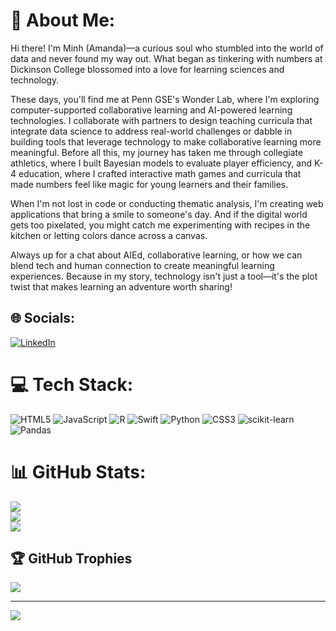 # 💫 About Me:
Hi there! I'm Minh (Amanda)—a curious soul who stumbled into the world of data and never found my way out. What began as tinkering with numbers at Dickinson College blossomed into a love for learning sciences and technology.

These days, you'll find me at Penn GSE's Wonder Lab, where I'm exploring computer-supported collaborative learning and AI-powered learning technologies. I collaborate with partners to design teaching curricula that integrate data science to address real-world challenges or dabble in building tools that leverage technology to make collaborative learning more meaningful. Before all this, my journey has taken me through collegiate athletics, where I built Bayesian models to evaluate player efficiency, and K-4 education, where I crafted interactive math games and curricula that made numbers feel like magic for young learners and their families.

When I'm not lost in code or conducting thematic analysis, I'm creating web applications that bring a smile to someone's day. And if the digital world gets too pixelated, you might catch me experimenting with recipes in the kitchen or letting colors dance across a canvas.

Always up for a chat about AIEd, collaborative learning, or how we can blend tech and human connection to create meaningful learning experiences. Because in my story, technology isn't just a tool—it's the plot twist that makes learning an adventure worth sharing!



## 🌐 Socials:
[![LinkedIn](https://img.shields.io/badge/LinkedIn-%230077B5.svg?logo=linkedin&logoColor=white)](https://www.linkedin.com/in/amanda-tran-dc/)

# 💻 Tech Stack:
![HTML5](https://img.shields.io/badge/html5-%23E34F26.svg?style=for-the-badge&logo=html5&logoColor=white) ![JavaScript](https://img.shields.io/badge/javascript-%23323330.svg?style=for-the-badge&logo=javascript&logoColor=%23F7DF1E) ![R](https://img.shields.io/badge/r-%23276DC3.svg?style=for-the-badge&logo=r&logoColor=white) ![Swift](https://img.shields.io/badge/swift-F54A2A?style=for-the-badge&logo=swift&logoColor=white) ![Python](https://img.shields.io/badge/python-3670A0?style=for-the-badge&logo=python&logoColor=ffdd54) ![CSS3](https://img.shields.io/badge/css3-%231572B6.svg?style=for-the-badge&logo=css3&logoColor=white) ![scikit-learn](https://img.shields.io/badge/scikit--learn-%23F7931E.svg?style=for-the-badge&logo=scikit-learn&logoColor=white) ![Pandas](https://img.shields.io/badge/pandas-%23150458.svg?style=for-the-badge&logo=pandas&logoColor=white)
# 📊 GitHub Stats:
![](https://github-readme-stats.vercel.app/api?username=mandachan-727&theme=date_night&hide_border=false&include_all_commits=true&count_private=true)<br/>
![](https://github-readme-streak-stats.herokuapp.com/?user=mandachan-727&theme=date_night&hide_border=false)<br/>
![](https://github-readme-stats.vercel.app/api/top-langs/?username=mandachan-727&theme=date_night&hide_border=false&include_all_commits=true&count_private=true&layout=compact)

## 🏆 GitHub Trophies
![](https://github-profile-trophy.vercel.app/?username=mandachan-727&theme=date_night&no-frame=true&no-bg=false&margin-w=4)

---
[![](https://visitcount.itsvg.in/api?id=mandachan-727&icon=0&color=5)](https://visitcount.itsvg.in)

<!-- Proudly created with GPRM ( https://gprm.itsvg.in ) -->
